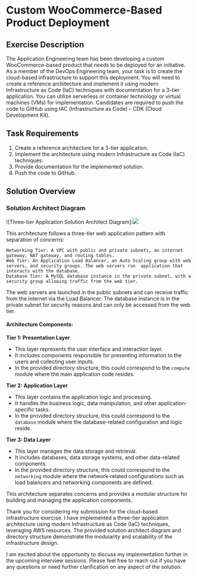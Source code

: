 # Custom WooCommerce-Based Product Deployment

## Exercise Description

The Application Engineering team has been developing a custom WooCommerce-based product that needs to be deployed for an initiative. As a member of the DevOps Engineering team, your task is to create the cloud-based infrastructure to support this deployment. You will need to create a reference architecture and implement it using modern Infrastructure as Code (IaC) techniques with documentation for a 3-tier application. You can utilize serverless or container technology or virtual machines (VMs) for implementation. Candidates are required to push the code to GitHub using IAC (Infrastructure as Code) – CDK (Cloud Development Kit).

## Task Requirements

1. Create a reference architecture for a 3-tier application.
2. Implement the architecture using modern Infrastructure as Code (IaC) techniques.
3. Provide documentation for the implemented solution.
4. Push the code to GitHub.

## Solution Overview

### Solution Architect Diagram

![Three-tier Application Solution Architect Diagram]:<img src="https://github.com/eddzaa/eddzaa/bmo/solution architect diagram.png">

This architecture follows a three-tier web application pattern with separation of concerns:

    Networking Tier: A VPC with public and private subnets, an internet gateway, NAT gateway, and routing tables.
    Web Tier: An Application Load Balancer, an Auto Scaling group with web servers, and security groups. The web servers run  application that interacts with the database.
    Database Tier: A MySQL database instance in the private subnet, with a security group allowing traffic from the web tier.

The web servers are launched in the public subnets and can receive traffic from the internet via the Load Balancer. The database instance is in the private subnet for security reasons and can only be accessed from the web tier.

#### Architecture Components:
**Tier 1: Presentation Layer**
- This layer represents the user interface and interaction layer.
- It includes components responsible for presenting information to the users and collecting user inputs.
- In the provided directory structure, this could correspond to the `compute` module where the main application code resides.

**Tier 2: Application Layer**
- This layer contains the application logic and processing.
- It handles the business logic, data manipulation, and other application-specific tasks.
- In the provided directory structure, this could correspond to the `database` module where the database-related configuration and logic reside.

**Tier 3: Data Layer**
- This layer manages the data storage and retrieval.
- It includes databases, data storage systems, and other data-related components.
- In the provided directory structure, this could correspond to the `networking` module where the network-related configurations such as load balancers and networking components are defined.

This architecture separates concerns and provides a modular structure for building and managing the application components.


Thank you for considering my submission for the cloud-based infrastructure exercise. I have implemented a three-tier application architecture using modern Infrastructure as Code (IaC) techniques, leveraging AWS resources. The provided solution architect diagram and directory structure demonstrate the modularity and scalability of the infrastructure design.

I am excited about the opportunity to discuss my implementation further in the upcoming interview sessions. Please feel free to reach out if you have any questions or need further clarification on any aspect of the solution.






